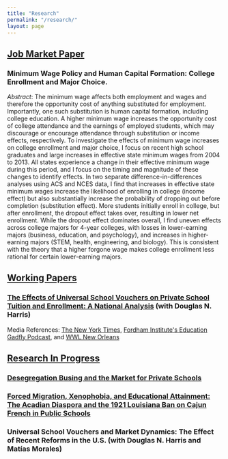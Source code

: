 ```yaml
---
title: "Research"
permalink: "/research/"
layout: page
---
```

## <ins> Job Market Paper </ins>
### Minimum Wage Policy and Human Capital Formation: College Enrollment and Major Choice. 
_Abstract_: The minimum wage affects both employment and wages and therefore the opportunity cost of anything substituted for employment. Importantly, one such substitution is human capital formation, including college education. A higher minimum wage increases the opportunity cost of college attendance and the earnings of employed students, which may discourage or encourage attendance through substitution or income effects, respectively. To investigate the effects of minimum wage increases on college enrollment and major choice, I focus on recent high school graduates and large increases in effective state minimum wages from 2004 to 2013. All states experience a change in their effective minimum wage during this period, and I focus on the timing and magnitude of these changes to identify effects. In two separate difference-in-differences analyses using ACS and NCES data, I find that increases in effective state minimum wages increase the likelihood of enrolling in college (income effect) but also substantially increase the probability of dropping out before completion (substitution effect). More students initially enroll in college, but after enrollment, the dropout effect takes over, resulting in lower net enrollment. While the dropout effect dominates overall, I find uneven effects across college majors for 4-year colleges, with losses in lower-earning majors (business, education, and psychology), and increases in higher-earning majors (STEM, health, engineering, and biology). This is consistent with the theory that a higher forgone wage makes college enrollment less rational for certain lower-earning majors.

## <ins> Working Papers </ins>
### [The Effects of Universal School Vouchers on Private School Tuition and Enrollment: A National Analysis](https://reachcentered.org/publications/the-effects-of-universal-school-vouchers-on-private-school-tuition-and-enrollment-a-national-analysis/) (with Douglas N. Harris) 
Media References: 
[The New York Times](https://www.nytimes.com/2025/09/12/us/voucher-study-private-school-tuition.html), 
[Fordham Institute's Education Gadfly Podcast](https://fordhaminstitute.org/national/resources/negative-naep-news-and-real-reason-screen-time-hurting-student-learning-episode), and
[WWL New Orleans](https://www.audacy.com/wwl/news/local/were-school-voucher-program-fears-much-ado-about-nothing)

## <ins> Research In Progress </ins>
### [Desegregation Busing and the Market for Private Schools](deseg.md)
### [Forced Migration, Xenophobia, and Educational Attainment: The Acadian Diaspora and the 1921 Louisiana Ban on Cajun French in Public Schools](acadian.md)
### Universal School Vouchers and Market Dynamics: The Effect of Recent Reforms in the U.S. (with Douglas N. Harris and Matías Morales)

